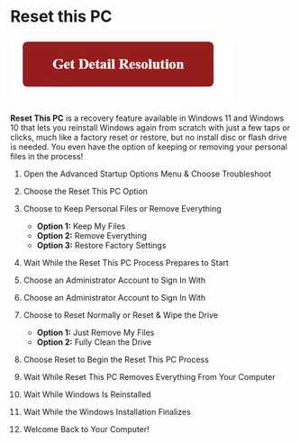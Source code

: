 
# Reset this PC

[![Reset this PC](red2.png)](https://computersolve.com/reset-this-pc/)


**Reset This PC** is a recovery feature available in Windows 11 and Windows 10 that lets you reinstall Windows again from scratch with just a few taps or clicks, much like a factory reset or restore, but no install disc or flash drive is needed. You even have the option of keeping or removing your personal files in the process!


1. Open the Advanced Startup Options Menu & Choose Troubleshoot
2. Choose the Reset This PC Option
3. Choose to Keep Personal Files or Remove Everything


	* **Option 1:** Keep My Files
	* **Option 2:** Remove Everything
	* **Option 3:** Restore Factory Settings


4. Wait While the Reset This PC Process Prepares to Start
5. Choose an Administrator Account to Sign In With
6. Choose an Administrator Account to Sign In With
7. Choose to Reset Normally or Reset & Wipe the Drive

	* **Option 1:** Just Remove My Files
	* **Option 2:** Fully Clean the Drive

8. Choose Reset to Begin the Reset This PC Process
9. Wait While Reset This PC Removes Everything From Your Computer
10. Wait While Windows Is Reinstalled
11. Wait While the Windows Installation Finalizes
12. Welcome Back to Your Computer!
